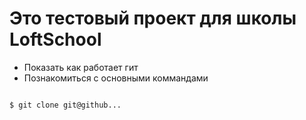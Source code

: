 # Это тестовый проект для школы LoftSchool

+ Показать как работает гит
+ Познакомиться с основными коммандами

```bash

$ git clone git@github...